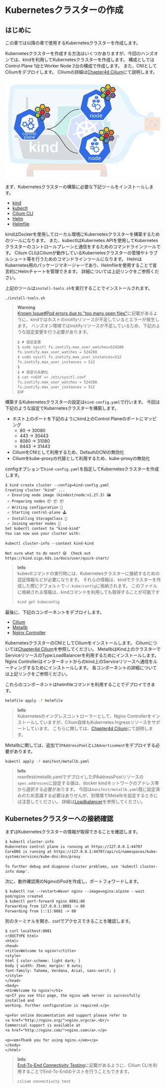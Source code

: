 # Kubernetesクラスターの作成

## はじめに

この章では以降の章で使用するKubernetesクラスターを作成します。

Kubernetesクラスターを作成する方法はいくつかありますが、今回のハンズオンでは、kindを利用してKubernetesクラスターを作成します。
構成としてはControl Plane 1台とWorker Node 2台の構成で作成します。
また、CNIとしてCiliumをデプロイします。
Ciliumの詳細は[Chapter4d Cilium](./../chapter04d_cilium/)にて説明します。

![](image/ch1-1.png)

まず、Kubernetesクラスターの構築に必要な下記ツールをインストールします。

- [kind](https://kind.sigs.k8s.io/)
- [kubectl](https://kubernetes.io/ja/docs/reference/kubectl/)
- [Cilium CLI](https://github.com/cilium/cilium-cli)
- [Helm](https://helm.sh/ja/)
- [Helmfile](https://github.com/helmfile/helmfile)

kindはDockerを使用してローカル環境にKubernetesクラスターを構築するためのツールになります。
また、kubectlはKubernetes APIを使用してKubernetesクラスターのコントロールプレーンと通信をするためのコマンドラインツールです。
Cilium CLIはCiliumが動作しているKubernetesクラスターの管理やトラブルシュート等を行うためのコマンドラインツールになります。
HelmはKubernetes用のパッケージマネージャーであり、Helmfileを使用することで宣言的にHelmチャートを管理できます。
詳細については上記リンクをご参照ください。

上記のツールは`install-tools.sh`を実行することでインストールされます。

```bash
./install-tools.sh
```

> **Warning**  
> [Known Issue#Pod errors due to "too many open files"](https://kind.sigs.k8s.io/docs/user/known-issues/#pod-errors-due-to-too-many-open-files)に記載があるように、kindではホストのinotifyリソースが不足しているとエラーが発生します。
> ハンズオン環境ではinotifyリソースが不足しているため、下記のような設定変更を行う必要があります。
> ```console
> $ # 設定変更
> $ sudo sysctl fs.inotify.max_user_watches=524288
> fs.inotify.max_user_watches = 524288
> $ sudo sysctl fs.inotify.max_user_instances=512
> fs.inotify.max_user_instances = 512
> $
> $ # 設定の永続化
> $ cat <<EOF >> /etc/sysctl.conf
> fs.inotify.max_user_watches = 524288
> fs.inotify.max_user_instances = 512
> EOF
> ```

構築するKubernetesクラスターの設定は`kind-config.yaml`で行います。
今回は下記のような設定でKubernetesクラスターを構築します。
- ホスト上のポートを下記のようにkind上のControl Planeのポートにマッピング
  -   80 -> 30080
  -  443 -> 30443
  - 8080 -> 31080
  - 8443 -> 31443
- CiliumをCNIとして利用するため、DefaultのCNIの無効化
- Ciliumをkube-proxyの代替として利用するため、kube-proxyの無効化


configオプションで`kind-config.yaml`を指定してKubernetesクラスターを作成します。

```console
$ kind create cluster --config=kind-config.yaml
Creating cluster "kind" ...
 ✓ Ensuring node image (kindest/node:v1.27.3) 🖼
 ✓ Preparing nodes 📦 📦 📦  
 ✓ Writing configuration 📜 
 ✓ Starting control-plane 🕹️ 
 ✓ Installing StorageClass 💾 
 ✓ Joining worker nodes 🚜 
Set kubectl context to "kind-kind"
You can now use your cluster with:

kubectl cluster-info --context kind-kind

Not sure what to do next? 😅  Check out https://kind.sigs.k8s.io/docs/user/quick-start/
```

> **Info**  
> kubectlコマンドの実行時には、Kubernetesクラスターに接続するための認証情報などが必要になります。
> それらの情報は、kindでクラスターを作成した際にデフォルトで`~/.kube/config`に格納されます。
> このファイルに格納される情報は、kindコマンドを利用しても取得することが可能です
>
> ```sh
> kind get kubeconfig
> ```

最後に、下記のコンポーネントをデプロイします。

- [Cilium](https://cilium.io/)
- [Metallb](https://metallb.universe.tf/)
- [Nginx Controller](https://docs.nginx.com/nginx-ingress-controller/)

KubernetesクラスターのCNIとしてCiliumをインストールします。
Ciliumについては[Chapter4d Cilium](./../chapter04d_cilium/)を参照してください。
MetallbはKind上のクラスターでServiceリソースのType:LoadBalancerを利用するためにインストールします。
Nginx Controllerはインターネットからのkind上のServiceリソースへ通信をルーティングするためにインストールします。
各コンポーネントの詳細については上記リンクをご参照ください。


これらのコンポーネントはhelmfileコマンドを利用することでデプロイできます。

```sh
helmfile apply -f helmfile
```

> **Info**  
> Kubernetesのイングレスコントローラーとして、Nginx Controllerをインストールしていますが、Cilium自体もKubernetes Ingressリソースをサポートしています。
> こちらに関しては、[Chapter4d Cilium](./../chapter04d_cilium/)にて説明します。

Metallbに関しては、追加で`IPAddressPool`と`L2Advertisement`をデプロイする必要があります。

```sh
kubectl apply -f manifest/metallb.yaml
```

> **Info**  
> manifest/metallb.yamlでデプロイしたIPAddressPoolリソースの`spec.addresses`に設定する値は、docker kindネットワークのアドレス帯から選択する必要があります。
> 今回は`manifest/metallb.yaml`既に設定済みのため意識する必要はありせんが、別環境でMetallbを設定するときには注意してください。
> 詳細は[Loadbalancer](https://kind.sigs.k8s.io/docs/user/loadbalancer/)を参照してください。

## Kubernetesクラスターへの接続確認

まずはKubernetesクラスターの情報が取得できることを確認します。

```console
$ kubectl cluster-info
Kubernetes control plane is running at https://127.0.0.1:44707
CoreDNS is running at https://127.0.0.1:44707/api/v1/namespaces/kube-system/services/kube-dns:dns/proxy

To further debug and diagnose cluster problems, use 'kubectl cluster-info dump'.
```

次に、動作確認用のNginxのPodを作成し、ポートフォワードします。

```console
$ kubectl run --restart=Never nginx --image=nginx:alpine --wait
pod/nginx created
$ kubectl port-forward nginx 8081:80
Forwarding from 127.0.0.1:8081 -> 80
Forwarding from [::1]:8081 -> 80
```

別のターミナルを開き、curlでアクセスできることを確認します。

```console
$ curl localhost:8081
<!DOCTYPE html>
<html>
<head>
<title>Welcome to nginx!</title>
<style>
html { color-scheme: light dark; }
body { width: 35em; margin: 0 auto;
font-family: Tahoma, Verdana, Arial, sans-serif; }
</style>
</head>
<body>
<h1>Welcome to nginx!</h1>
<p>If you see this page, the nginx web server is successfully installed and
working. Further configuration is required.</p>

<p>For online documentation and support please refer to
<a href="http://nginx.org/">nginx.org</a>.<br/>
Commercial support is available at
<a href="http://nginx.com/">nginx.com</a>.</p>

<p><em>Thank you for using nginx.</em></p>
</body>
</html>
```

> **Info**  
> [End-To-End Connectivity Testing](https://docs.cilium.io/en/stable/contributing/testing/e2e/#end-to-end-connectivity-testing)に記載があるように、Cilium CLIを利用することでEnd-To-Endのテストを行うこともできます。
> ```sh
> cilium connectivity test
> ```

